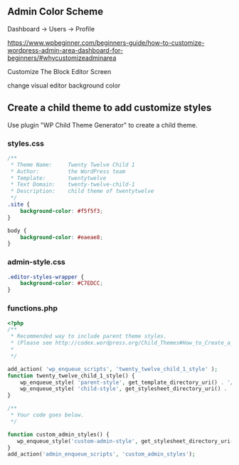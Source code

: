 

## Admin Color Scheme
Dashboard -> Users -> Profile

https://www.wpbeginner.com/beginners-guide/how-to-customize-wordpress-admin-area-dashboard-for-beginners/#whycustomizeadminarea



Customize The Block Editor Screen


change visual editor background color

## Create a child theme to add customize styles
Use plugin "WP Child Theme Generator" to create a child theme.


### styles.css
```css
/**
 * Theme Name:     Twenty Twelve Child 1
 * Author:         the WordPress team
 * Template:       twentytwelve
 * Text Domain:	   twenty-twelve-child-1
 * Description:    child theme of twentytwelve
 */
.site {
    background-color: #f5f5f3;
}

body {
    background-color: #eaeae8;
}

```

### admin-style.css
```css
.editor-styles-wrapper {
    background-color: #C7EDCC; 
}
```

### functions.php

```php
<?php
/**
 * Recommended way to include parent theme styles.
 * (Please see http://codex.wordpress.org/Child_Themes#How_to_Create_a_Child_Theme)
 *
 */  

add_action( 'wp_enqueue_scripts', 'twenty_twelve_child_1_style' );
function twenty_twelve_child_1_style() {
	wp_enqueue_style( 'parent-style', get_template_directory_uri() . '/style.css' );
	wp_enqueue_style( 'child-style', get_stylesheet_directory_uri() . '/style.css', array('parent-style') );
}

/**
 * Your code goes below.
 */

function custom_admin_styles() {
   wp_enqueue_style('custom-admin-style', get_stylesheet_directory_uri() . '/admin-style.css');
}
add_action('admin_enqueue_scripts', 'custom_admin_styles');
```